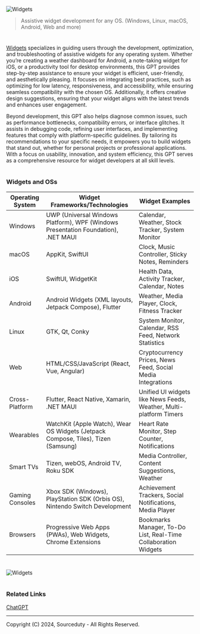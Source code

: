![Widgets](https://github.com/user-attachments/assets/79ada149-2cb2-483a-922c-e35a5960e87c)

> Assistive widget development for any OS. (Windows, Linux, macOS, Android, Web and more)
#

[Widgets](https://chatgpt.com/g/g-6745a4a9f5988191ba97363d17c4cd8d-widgets) specializes in guiding users through the development, optimization, and troubleshooting of assistive widgets for any operating system. Whether you’re creating a weather dashboard for Android, a note-taking widget for iOS, or a productivity tool for desktop environments, this GPT provides step-by-step assistance to ensure your widget is efficient, user-friendly, and aesthetically pleasing. It focuses on integrating best practices, such as optimizing for low latency, responsiveness, and accessibility, while ensuring seamless compatibility with the chosen OS. Additionally, it offers creative design suggestions, ensuring that your widget aligns with the latest trends and enhances user engagement.

Beyond development, this GPT also helps diagnose common issues, such as performance bottlenecks, compatibility errors, or interface glitches. It assists in debugging code, refining user interfaces, and implementing features that comply with platform-specific guidelines. By tailoring its recommendations to your specific needs, it empowers you to build widgets that stand out, whether for personal projects or professional applications. With a focus on usability, innovation, and system efficiency, this GPT serves as a comprehensive resource for widget developers at all skill levels.

#
### Widgets and OSs

| Operating System      | Widget Frameworks/Technologies                                                                  | Widget Examples                                                                   |
|-----------------------|------------------------------------------------------------------------------------------------|----------------------------------------------------------------------------------|
| Windows               | UWP (Universal Windows Platform), WPF (Windows Presentation Foundation), .NET MAUI             | Calendar, Weather, Stock Tracker, System Monitor                                |
| macOS                 | AppKit, SwiftUI                                                                               | Clock, Music Controller, Sticky Notes, Reminders                                |
| iOS                   | SwiftUI, WidgetKit                                                                            | Health Data, Activity Tracker, Calendar, Notes                                  |
| Android               | Android Widgets (XML layouts, Jetpack Compose), Flutter                                       | Weather, Media Player, Clock, Fitness Tracker                                   |
| Linux                 | GTK, Qt, Conky                                                                                | System Monitor, Calendar, RSS Feed, Network Statistics                          |
| Web                   | HTML/CSS/JavaScript (React, Vue, Angular)                                                     | Cryptocurrency Prices, News Feed, Social Media Integrations                     |
| Cross-Platform        | Flutter, React Native, Xamarin, .NET MAUI                                                     | Unified UI widgets like News Feeds, Weather, Multi-platform Timers              |
| Wearables             | WatchKit (Apple Watch), Wear OS Widgets (Jetpack Compose, Tiles), Tizen (Samsung)             | Heart Rate Monitor, Step Counter, Notifications                                 |
| Smart TVs             | Tizen, webOS, Android TV, Roku SDK                                                            | Media Controller, Content Suggestions, Weather                                  |
| Gaming Consoles       | Xbox SDK (Windows), PlayStation SDK (Orbis OS), Nintendo Switch Development                   | Achievement Trackers, Social Notifications, Media Player                        |
| Browsers              | Progressive Web Apps (PWAs), Web Widgets, Chrome Extensions                                   | Bookmarks Manager, To-Do List, Real-Time Collaboration Widgets                  |

#
![Widgets](https://github.com/user-attachments/assets/f5d1fd09-7581-471f-8eec-1d3df764c0af)

#
### Related Links

[ChatGPT](https://github.com/sourceduty/ChatGPT)

***
Copyright (C) 2024, Sourceduty - All Rights Reserved.
